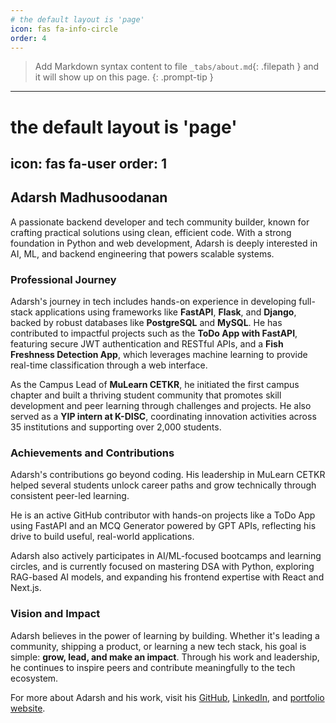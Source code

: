 ```yaml
---
# the default layout is 'page'
icon: fas fa-info-circle
order: 4
---
```


> Add Markdown syntax content to file `_tabs/about.md`{: .filepath } and it will show up on this page.
{: .prompt-tip }
---
# the default layout is 'page'
icon: fas fa-user
order: 1
---

## Adarsh Madhusoodanan

A passionate backend developer and tech community builder, known for crafting practical solutions using clean, efficient code. With a strong foundation in Python and web development, Adarsh is deeply interested in AI, ML, and backend engineering that powers scalable systems.

### Professional Journey
Adarsh's journey in tech includes hands-on experience in developing full-stack applications using frameworks like **FastAPI**, **Flask**, and **Django**, backed by robust databases like **PostgreSQL** and **MySQL**. He has contributed to impactful projects such as the **ToDo App with FastAPI**, featuring secure JWT authentication and RESTful APIs, and a **Fish Freshness Detection App**, which leverages machine learning to provide real-time classification through a web interface.

As the Campus Lead of **MuLearn CETKR**, he initiated the first campus chapter and built a thriving student community that promotes skill development and peer learning through challenges and projects. He also served as a **YIP intern at K-DISC**, coordinating innovation activities across 35 institutions and supporting over 2,000 students.

### Achievements and Contributions
Adarsh's contributions go beyond coding. His leadership in MuLearn CETKR helped several students unlock career paths and grow technically through consistent peer-led learning.

He is an active GitHub contributor with hands-on projects like a ToDo App using FastAPI and an MCQ Generator powered by GPT APIs, reflecting his drive to build useful, real-world applications.

Adarsh also actively participates in AI/ML-focused bootcamps and learning circles, and is currently focused on mastering DSA with Python, exploring RAG-based AI models, and expanding his frontend expertise with React and Next.js.

### Vision and Impact
Adarsh believes in the power of learning by building. Whether it's leading a community, shipping a product, or learning a new tech stack, his goal is simple: **grow, lead, and make an impact**. Through his work and leadership, he continues to inspire peers and contribute meaningfully to the tech ecosystem.

For more about Adarsh and his work, visit his [GitHub](https://github.com/adarshmadhusoodanan), [LinkedIn](https://linkedin.com/in/adarshmadhusoodananp), and [portfolio website](https://adarshmadhusoodanan.tech).
